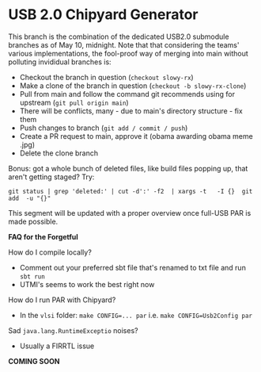 # USB 2.0 Chipyard Generator

This branch is the combination of the dedicated USB2.0 submodule branches as of May 10, midnight.
Note that that considering the teams' various implementations, the fool-proof way of merging into main without polluting invididual branches is:

- Checkout the branch in question (```checkout slowy-rx```) 
- Make a clone of the branch in question (```checkout -b slowy-rx-clone```) 
- Pull from main and follow the command git recommends using for upstream (```git pull origin main```)
- There will be conflicts, many - due to main's directory structure - fix them 
- Push changes to branch (```git add / commit / push```)
- Create a PR request to main, approve it (obama awarding obama meme .jpg)
- Delete the clone branch

Bonus: got a whole bunch of deleted files, like build files popping up, that aren't getting staged? Try:

```git status | grep 'deleted:' | cut -d':' -f2  | xargs -t   -I {}  git add  -u "{}"```

This segment will be updated with a proper overview once full-USB PAR is made possible.

**FAQ for the Forgetful** 

How do I compile locally?
- Comment out your preferred sbt file that's renamed to txt file and run `sbt run`
- UTMI's seems to work the best right now

How do I run PAR with Chipyard?
- In the `vlsi` folder: `make CONFIG=... par` i.e. `make CONFIG=Usb2Config par`

Sad ``java.lang.RuntimeExceptio`` noises?
- Usually a FIRRTL issue

**COMING SOON**